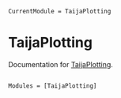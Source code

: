 ```@meta
CurrentModule = TaijaPlotting
```

# TaijaPlotting

Documentation for [TaijaPlotting](https://github.com/JuliaTrustworthyAI/TaijaPlotting.jl).

```@index
```

```@autodocs
Modules = [TaijaPlotting]
```
